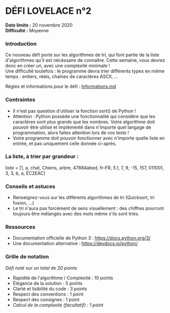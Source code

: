 # DÉFI LOVELACE n°2
 
**Date limite :** 20 novembre 2020 <br/>
**Difficulté :** Moyenne

### Introduction

Ce nouveau défi porte sur les algorithmes de tri, qui font partie de la liste d'algorithmes qu'il est nécéssaire de connaître. Cette semaine, vous devrez donc en créer un, avec une complexité minimale ! <br/>
Une difficulté toutefois : le programme devra trier différents types en même temps : entiers, réels, chaînes de caractères ASCII, ... <br/>

Règles et informations pour le défi : [Informations.md](https://github.com/HugoDemaret/Licence_1_python/blob/main/Defi_de_la_semaine/!%20Informations.md)

### Contraintes

   - Il n'est pas question d'utiliser la fonction sort() de Python !
   - Attention : Python possède une fonctionnalité qui considère que les caractères sont plus grands que les nombres. Votre algorithme doit pouvoir être utilisé et implémenté dans n'importe quel langage de programmation, alors faites attention lors de vos tests !
   - Votre programme doit pouvoir fonctionner avec n'importe quelle liste en entrée, et pas uniquement celle donnée ci-après.

### La liste, à trier par grandeur :

   liste = [1, a, chat, Chiens, arbre, 47884abed, fr-FR, 5.1, 7, 9, -15, 157, 011001, 3, 3, b, a, EC2EAC]

### Conseils et astuces

- Renseignez-vous sur les différents algorithmes de tri (Quicksort, tri fusion, ...)
- Le tri n'aura pas forcément de sens visuellement : des chiffres pourront toujours être mélangés avec des mots même s'ils sont triés.

### Ressources

- Documentation officielle de Python 3 : https://docs.python.org/3/
- Une documentation alternative : https://devdocs.io/python/


### Grille de notation
*Défi noté sur un total de 20 points*

 - Rapidité de l'algorithme / Complexité : 10 points
 - Élégance de la solution : 5 points
 - Clarté et lisibilité du code : 3 points
 - Respect des conventions : 1 point
 - Respect des consignes : 1 point
 - *Calcul de la complexité (facultatif) : 1 point*
